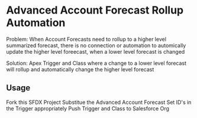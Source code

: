 # Advanced Account Forecast Rollup Automation

Problem: When Account Forecasts need to rollup to a higher level summarized forecast, there is no connection or automation to automically update the higher level foreecast, when a lower level forecast is changed

Solution: Apex Trigger and Class where a change to a lower level forecast will rollup and automatically change the higher level forecast

## Usage

Fork this SFDX Project
Substitue the Advanced Account Forecast Set ID's in the Trigger appropriately
Push Trigger and Class to Salesforce Org

